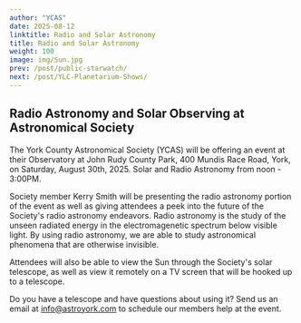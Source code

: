 ```yaml
---
author: "YCAS"
date: 2025-08-12
linktitle: Radio and Solar Astronomy
title: Radio and Solar Astronomy
weight: 100
image: img/Sun.jpg
prev: /post/public-starwatch/
next: /post/YLC-Planetarium-Shows/
---
```


## Radio Astronomy and Solar Observing at Astronomical Society

The York County Astronomical Society (YCAS) will be offering an event at their Observatory at John Rudy County Park, 400 Mundis Race Road, York, on Saturday, August 30th, 2025. Solar and Radio Astronomy from noon - 3:00PM.

Society member Kerry Smith will be presenting the radio astronomy portion of the event as well as giving attendees a peek into the future of the Society's radio astronomy endeavors. Radio astronomy is the study of the unseen radiated energy in the electromagenetic spectrum below visible light. By using radio astronomy, we are able to study astronomical phenomena that are otherwise invisible.

Attendees will also be able to view the Sun through the Society's solar telescope, as well as view it remotely on a TV screen that will be hooked up to a telescope.

Do you have a telescope and have questions about using it? Send us an email at info@astroyork.com to schedule our members help at the event.

